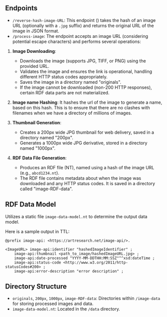 ## Endpoints

- `/reverse-hash-image-URL`: This endpoint () takes the hash of an image URL (optionally with a `.jpg` suffix) and returns the original URL of the image in JSON format.
- `/process-image`: The  endpoint accepts an image URL (considering potential escape characters) and performs several operations:

1. **Image Downloading**:
   - Downloads the image (supports JPG, TIFF, or PNG) using the provided URL.
   - Validates the image and ensures the link is operational, handling different HTTP status codes appropriately.
   - Saves the image in a directory named "originals".
   - If the image cannot be downloaded (non-200 HTTP responses), certain RDF data parts are not materialized.
2. **Image name Hashing**:
   It hashes the url of the image to generate a name, based on this hash. This is to ensure that there are no clashes with filenames when we have a directory of millions of images.

3. **Thumbnail Generation**:
   - Creates a 200px wide JPG thumbnail for web delivery, saved in a directory named "200px".
   - Generates a 1000px wide JPG derivative, stored in a directory named "1000px".

4. **RDF Data File Generation**:
   - Produces an RDF file (NT), named using a hash of the image URL (e.g., `abcd1234.nt`).
   - The RDF file contains metadata about when the image was downloaded and any HTTP status codes. It is saved in a directory called "image-RDF-data".

## RDF Data Model

Utilizes a static file `image-data-model.nt` to determine the output data model.

Here is a sample output in TTL:
```
@prefix image-api: <https://artresearch.net/image-api/>.

<ImageURL> image-api:identifier "hashedImageIdentifier" ;
    image-api:thumbnail <path_to_image/hashedImageURL.jpg> ;
    image-api:date-processed "YYYY-MM-DDTHH:MM:SSZ"^^xsd:dateTime ;
    image-api:status-code <http://www.w3.org/2011/http-statusCodes#200> ;
    image-api:error-description "error description" ;
```

## Directory Structure

- `originals`, `200px`, `1000px`, `image-RDF-data`: Directories within `/image-data` for storing processed images and data.
- `image-data-model.nt`: Located in the `/data` directory.
